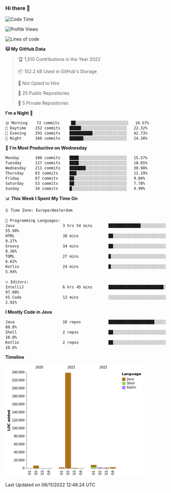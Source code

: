 ### Hi there 👋


<!--START_SECTION:waka-->
![Code Time](http://img.shields.io/badge/Code%20Time-2%2C584%20hrs%2059%20mins-blue)

![Profile Views](http://img.shields.io/badge/Profile%20Views-0-blue)

![Lines of code](https://img.shields.io/badge/From%20Hello%20World%20I%27ve%20Written-263%20Thousand%20lines%20of%20code-blue)

**🐱 My GitHub Data** 

> 🏆 1,510 Contributions in the Year 2022
 > 
> 📦 152.2 kB Used in GitHub's Storage 
 > 
> 🚫 Not Opted to Hire
 > 
> 📜 25 Public Repositories 
 > 
> 🔑 5 Private Repositories  
 > 
**I'm a Night 🦉** 

```text
🌞 Morning    72 commits     ██░░░░░░░░░░░░░░░░░░░░░░░   10.57% 
🌆 Daytime    152 commits    █████░░░░░░░░░░░░░░░░░░░░   22.32% 
🌃 Evening    291 commits    ██████████░░░░░░░░░░░░░░░   42.73% 
🌙 Night      166 commits    ██████░░░░░░░░░░░░░░░░░░░   24.38%

```
📅 **I'm Most Productive on Wednesday** 

```text
Monday       106 commits    ████░░░░░░░░░░░░░░░░░░░░░   15.57% 
Tuesday      127 commits    ████░░░░░░░░░░░░░░░░░░░░░   18.65% 
Wednesday    211 commits    ███████░░░░░░░░░░░░░░░░░░   30.98% 
Thursday     83 commits     ███░░░░░░░░░░░░░░░░░░░░░░   12.19% 
Friday       67 commits     ██░░░░░░░░░░░░░░░░░░░░░░░   9.84% 
Saturday     53 commits     ██░░░░░░░░░░░░░░░░░░░░░░░   7.78% 
Sunday       34 commits     █░░░░░░░░░░░░░░░░░░░░░░░░   4.99%

```


📊 **This Week I Spent My Time On** 

```text
⌚︎ Time Zone: Europe/Amsterdam

💬 Programming Languages: 
Java                     3 hrs 54 mins       ██████████████░░░░░░░░░░░   55.98% 
HTML                     38 mins             ██░░░░░░░░░░░░░░░░░░░░░░░   9.27% 
Groovy                   34 mins             ██░░░░░░░░░░░░░░░░░░░░░░░   8.36% 
TOML                     27 mins             █░░░░░░░░░░░░░░░░░░░░░░░░   6.62% 
Kotlin                   24 mins             █░░░░░░░░░░░░░░░░░░░░░░░░   5.94%

🔥 Editors: 
IntelliJ                 6 hrs 45 mins       ████████████████████████░   97.08% 
VS Code                  12 mins             ░░░░░░░░░░░░░░░░░░░░░░░░░   2.92%

```

**I Mostly Code in Java** 

```text
Java                     16 repos            ████████████████████░░░░░   80.0% 
Shell                    2 repos             ██░░░░░░░░░░░░░░░░░░░░░░░   10.0% 
Kotlin                   2 repos             ██░░░░░░░░░░░░░░░░░░░░░░░   10.0%

```


**Timeline**

![Chart not found](https://raw.githubusercontent.com/powercasgamer/powercasgamer/master/charts/bar_graph.png) 


 Last Updated on 06/11/2022 12:48:24 UTC
<!--END_SECTION:waka-->
